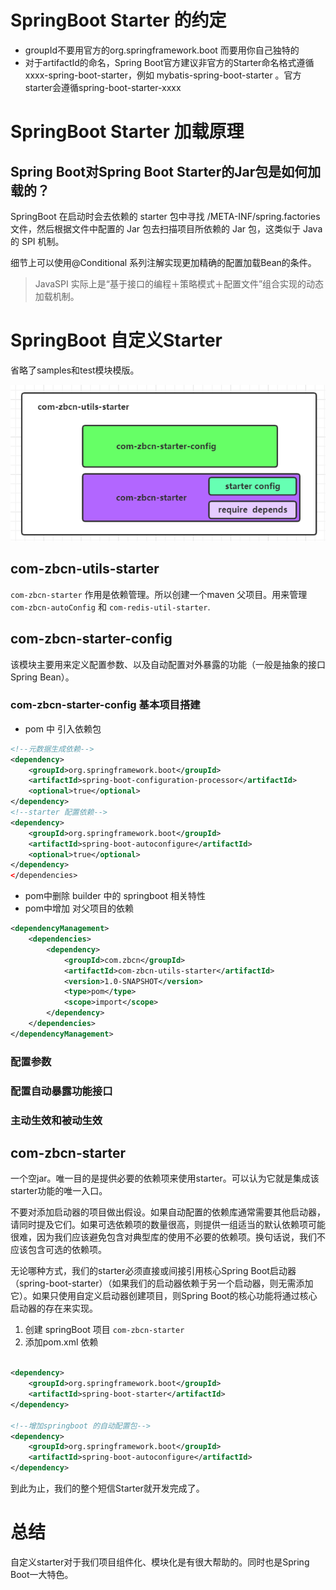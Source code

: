 # SpringBoot Starter 的约定

- groupId不要用官方的org.springframework.boot 而要用你自己独特的
- 对于artifactId的命名，Spring Boot官方建议非官方的Starter命名格式遵循 xxxx-spring-boot-starter，例如 mybatis-spring-boot-starter 。官方starter会遵循spring-boot-starter-xxxx

# SpringBoot Starter 加载原理

## Spring Boot对Spring Boot Starter的Jar包是如何加载的？

SpringBoot 在启动时会去依赖的 starter 包中寻找 /META-INF/spring.factories 文件，然后根据文件中配置的 Jar 包去扫描项目所依赖的 Jar 包，这类似于 Java 的 SPI 机制。

细节上可以使用@Conditional 系列注解实现更加精确的配置加载Bean的条件。

> JavaSPI 实际上是“基于接口的编程＋策略模式＋配置文件”组合实现的动态加载机制。

# SpringBoot 自定义Starter

省略了samples和test模块模版。

![image-20210106194812118](SpringBoot_03自定义starter/image-20210106194812118.png)



## com-zbcn-utils-starter

`com-zbcn-starter`  作用是依赖管理。所以创建一个maven 父项目。用来管理 `com-zbcn-autoConfig` 和 `com-redis-util-starter`.

## com-zbcn-starter-config

该模块主要用来定义配置参数、以及自动配置对外暴露的功能（一般是抽象的接口Spring Bean）。

###  com-zbcn-starter-config 基本项目搭建

- pom 中 引入依赖包

```xml
<!--元数据生成依赖-->
<dependency>
    <groupId>org.springframework.boot</groupId>
    <artifactId>spring-boot-configuration-processor</artifactId>
    <optional>true</optional>
</dependency>
<!--starter 配置依赖-->
<dependency>
    <groupId>org.springframework.boot</groupId>
    <artifactId>spring-boot-autoconfigure</artifactId>
    <optional>true</optional>
</dependency>
</dependencies>
```

- pom中删除 builder 中的 springboot 相关特性
- pom中增加 对父项目的依赖

```xml
<dependencyManagement>
    <dependencies>
        <dependency>
            <groupId>com.zbcn</groupId>
            <artifactId>com-zbcn-utils-starter</artifactId>
            <version>1.0-SNAPSHOT</version>
            <type>pom</type>
            <scope>import</scope>
        </dependency>
    </dependencies>
</dependencyManagement>
```



### 配置参数



### 配置自动暴露功能接口



### 主动生效和被动生效

 

## com-zbcn-starter

一个空jar。唯一目的是提供必要的依赖项来使用starter。可以认为它就是集成该starter功能的唯一入口。

不要对添加启动器的项目做出假设。如果自动配置的依赖库通常需要其他启动器，请同时提及它们。如果可选依赖项的数量很高，则提供一组适当的默认依赖项可能很难，因为我们应该避免包含对典型库的使用不必要的依赖项。换句话说，我们不应该包含可选的依赖项。

无论哪种方式，我们的starter必须直接或间接引用核心Spring Boot启动器（spring-boot-starter）（如果我们的启动器依赖于另一个启动器，则无需添加它）。如果只使用自定义启动器创建项目，则Spring Boot的核心功能将通过核心启动器的存在来实现。

1.  创建 springBoot 项目 `com-zbcn-starter`
2. 添加pom.xml 依赖

```xml

<dependency>
    <groupId>org.springframework.boot</groupId>
    <artifactId>spring-boot-starter</artifactId>
</dependency>

<!--增加springboot 的自动配置包-->
<dependency>
    <groupId>org.springframework.boot</groupId>
    <artifactId>spring-boot-autoconfigure</artifactId>
</dependency>
```

到此为止，我们的整个短信Starter就开发完成了。

# 总结

自定义starter对于我们项目组件化、模块化是有很大帮助的。同时也是Spring Boot一大特色。


